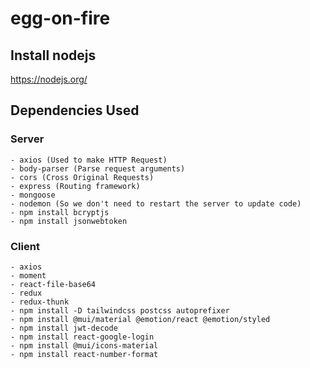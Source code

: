 # egg-on-fire

## Install nodejs
https://nodejs.org/

## Dependencies Used
### Server
    - axios (Used to make HTTP Request)
    - body-parser (Parse request arguments)
    - cors (Cross Original Requests)
    - express (Routing framework)
    - mongoose
    - nodemon (So we don't need to restart the server to update code)
    - npm install bcryptjs
    - npm install jsonwebtoken

### Client
    - axios
    - moment
    - react-file-base64
    - redux
    - redux-thunk
    - npm install -D tailwindcss postcss autoprefixer
    - npm install @mui/material @emotion/react @emotion/styled
    - npm install jwt-decode
    - npm install react-google-login
    - npm install @mui/icons-material
    - npm install react-number-format